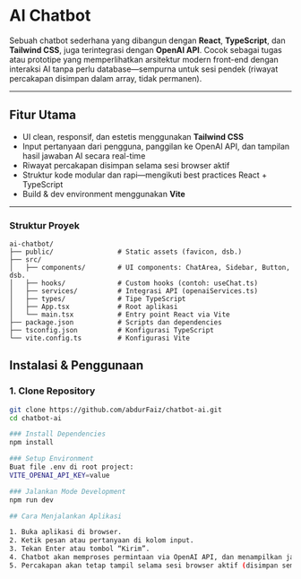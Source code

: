 #  AI Chatbot

Sebuah chatbot sederhana yang dibangun dengan **React**, **TypeScript**, dan **Tailwind CSS**, juga terintegrasi dengan **OpenAI API**. Cocok sebagai tugas atau prototipe yang memperlihatkan arsitektur modern front-end dengan interaksi AI tanpa perlu database—sempurna untuk sesi pendek (riwayat percakapan disimpan dalam array, tidak permanen).

---

##  Fitur Utama
- UI clean, responsif, dan estetis menggunakan **Tailwind CSS**
- Input pertanyaan dari pengguna, panggilan ke OpenAI API, dan tampilan hasil jawaban AI secara real-time
- Riwayat percakapan disimpan selama sesi browser aktif
- Struktur kode modular dan rapi—mengikuti best practices React + TypeScript
- Build & dev environment menggunakan **Vite**

---

###  Struktur Proyek
```
ai-chatbot/
├── public/                # Static assets (favicon, dsb.)
├── src/
│   ├── components/        # UI components: ChatArea, Sidebar, Button, dsb.
│   ├── hooks/             # Custom hooks (contoh: useChat.ts)
│   ├── services/          # Integrasi API (openaiServices.ts)
│   ├── types/             # Tipe TypeScript
│   ├── App.tsx            # Root aplikasi
│   └── main.tsx           # Entry point React via Vite
├── package.json           # Scripts dan dependencies
├── tsconfig.json          # Konfigurasi TypeScript
└── vite.config.ts         # Konfigurasi Vite
```

##  Instalasi & Penggunaan

### 1. Clone Repository
```bash
git clone https://github.com/abdurFaiz/chatbot-ai.git
cd chatbot-ai

### Install Dependencies
npm install

### Setup Environment
Buat file .env di root project:
VITE_OPENAI_API_KEY=value

### Jalankan Mode Development
npm run dev

## Cara Menjalankan Aplikasi

1. Buka aplikasi di browser.
2. Ketik pesan atau pertanyaan di kolom input.
3. Tekan Enter atau tombol “Kirim”.
4. Chatbot akan memproses permintaan via OpenAI API, dan menampilkan jawaban AI.
5. Percakapan akan tetap tampil selama sesi browser aktif (disimpan sementara di array).


